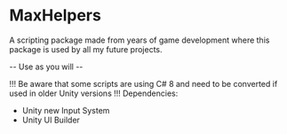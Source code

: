# MaxHelpers
A scripting package made from years of game development where this package is used by all my future projects.
 
-- Use as you will --

!!! Be aware that some scripts are using C# 8 and need to be converted if used in older Unity versions !!!
Dependencies:
- Unity new Input System
- Unity UI Builder
